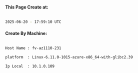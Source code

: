 
   
#### This Page Create at:

```bash

2025-06-20 - 17:59:10 UTC

```

#### Create By Machine:

```bash

Host Name : fv-az1110-231

platform  : Linux-6.11.0-1015-azure-x86_64-with-glibc2.39

Ip Local  : 10.1.0.109

```

